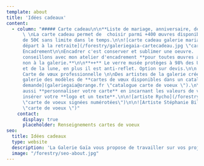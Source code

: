 ```yaml
---
template: about
title: 'Idées cadeaux'
content:
  - column: "##### Carte cadeau\n\n**Liste de mariage, anniversaire, départ à la retraite**
      \ \nLa carte cadeau permet de  choisir parmi +400 œuvres disponibles.  \nA partir
      de 50€ sans limite dans le temps.\n\n![carte cadeau galerie mariage anniversaire
      départ à la retraite](/forestry/galeriegaia-cartecadeau.jpg \"carte cadeau\")\n\n#####
      Encadrement\n\nEncadrer c'est conserver et sublimer une oeuvre.  \nNous vous
      conseillons avec mon atelier d'encadrement **pour toutes œuvres acquises ou
      non à la galerie.**\n\n**++** Le verre musée protèges à 98% des UV du soleil
      et de la lune, en plus il est anti-reflet. Option sur devis.\n\n![](/forestry/galeriegaia-encadrement.jpg)\n\n#####
      Carte de vœux professionnelle \n\nDes artistes de la galerie créés  pour la
      galerie des modèles de **cartes de vœux disponibles dans un catalogue** [sur
      demande](galeriegaia@orange.fr \"catalogue carte de voeux \").\n\nNous pouvons
      aussi **personnaliser votre carte** en incarnant les valeurs de votre entreprise,
      insérer votre **logo et un texte**.\n\n![artiste Rycho](/forestry/GAIACARTE03.jpg
      \"carte de voeux signées numérotées\")\n\n![Artiste Stéphanie Billarant](/forestry/ville-revee.jpg
      \"carte de voeux \")"
    contact:
      display: true
      placeholder: Renseignements cartes de voeux
seo:
  title: Idées cadeaux
  type: website
  description: 'La Galerie Gaïa vous propose de travailler sur vos projets professionnels et vous conseille à titre personnel sur vos  acquisitions. '
  image: "/forestry/seo-about.jpg"
---
```

